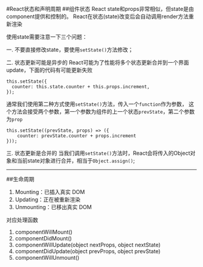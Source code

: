 #React状态和声明周期
##组件状态
React state和props非常相似，但state是由component提供和控制的。
React在状态(state)改变后会自动调用render方法重新渲染

使用state需要注意一下三个问题：

一. 不要直接修改state，要使用`setState()`方法修改；

二. 状态更新可能是异步的
React可能为了性能将多个状态更新合并到一个界面update，下面的代码有可能更新失败

    this.setState({
      counter: this.state.counter + this.props.increment,
    });

通常我们使用第二种方式使用`setState()`方法，传入一个`function`作为参数，
这个方法会接受两个参数，第一个参数为组件的上一个状态`prevState`，第二个参数为`prop`
    
    this.setState((prevState, props) => ({
        counter: prevState.counter + props.increment
    }));

三. 状态更新是合并的
当我们调用`setState()`方法时，React会将传入的Object对象和当前state对象进行合并，相当于`Object.assign()`;

---

##生命周期

1. Mounting：已插入真实 DOM
2. Updating：正在被重新渲染
3. Unmounting：已移出真实 DOM

对应处理函数

1. componentWillMount()
2. componentDidMount()
3. componentWillUpdate(object nextProps, object nextState)
4. componentDidUpdate(object prevProps, object prevState)
5. componentWillUnmount()